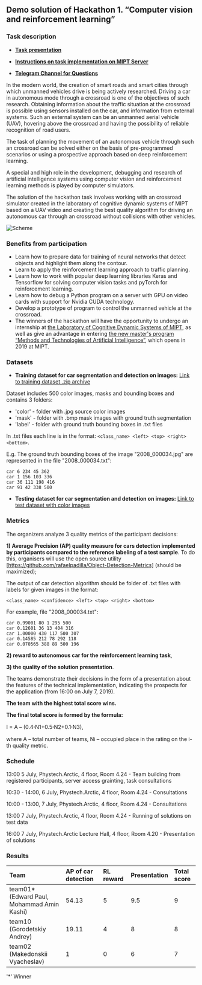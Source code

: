 
## Demo solution of Hackathon 1. “Computer vision and reinforcement learning”

### Task description

- **[Task presentation](https://yadi.sk/i/S9dYSvqOCHTwWA)**

- **[Instructions on task implementation on MIPT Server](https://docs.google.com/document/d/12R8UmFpnrWTzCJxO73qNU_XZx5z4x88b9QhQPIC88vc/edit?usp=sharing)**

- **[Telegram Channel for Questions](https://t.me/joinchat/GdNiZhcY5fGQepbVrHJ6LQ)**

In the modern world, the creation of smart roads and smart cities through which unmanned vehicles drive is being actively researched.
Driving a car in autonomous mode through a crossroad is one of the objectives of such research. Obtaining information about the traffic situation at the crossroad is possible using sensors installed on the car, and information from external systems. Such an external system can be an unmanned aerial vehicle (UAV), hovering above the crossroad and having the possibility of reliable recognition of road users.

The task of planning the movement of an autonomous vehicle through such an crossroad can be solved either on the basis of pre-programmed scenarios or using a prospective approach based on deep reinforcement learning.

A special and high role in the development, debugging and research of artificial intelligence systems using computer vision and reinforcement learning methods is played by computer simulators.

The solution of the hackathon task involves working with an crossroad simulator created in the laboratory of cognitive dynamic systems of MIPT based on a UAV video and creating the best quality algorithm for driving an autonomous car through an crossroad without collisions with other vehicles.

![Scheme](https://github.com/cds-mipt/raai-summer-school-2019/blob/master/readme_files/Scheme-EN.png)

### Benefits from participation
- Learn how to prepare data for training of neural networks that detect objects and highlight them along the contour.
- Learn to apply the reinforcement learning approach to traffic planning.
- Learn how to work with popular deep learning libraries Keras and Tensorflow for solving computer vision tasks and pyTorch for reinforcement learning.
- Learn how to debug a Python program on a server with GPU on video cards with support for Nvidia CUDA technology.
- Develop a prototype of program to control the unmanned vehicle at the crossroad.
- The winners of the hackathon will have the opportunity to undergo an internship at [the Laboratory of Cognitive Dynamic Systems of MIPT](https://mipt.ru/science/labs/cognitive-dynamic-systems/), as well as give an advantage in entering [the new master's program “Methods and Technologies of Artificial Intelligence”](https://mipt.ru/education/departments/fpmi/master/methods-technologies-ai), which opens in 2019 at MIPT.

### Datasets

- **Training dataset for car segmentation and detection  on images:** [Link to training dataset .zip archive](https://yadi.sk/d/nb_kC-DmGcqoqA)

Dataset includes 500 color images, masks and bounding boxes and contains 3 folders:

- 'color' - folder with .jpg source color images
- 'mask' - folder with .bmp mask images with ground truth segmentation
- 'label' - folder with ground truth bounding boxes in .txt files 

In .txt files each line is in the format: ```<class_name> <left> <top> <right> <bottom>```.
  
E.g. The ground truth bounding boxes of the image "2008_000034.jpg" are represented in the file "2008_000034.txt": 
```  
car 6 234 45 362
car 1 156 103 336
car 36 111 198 416
car 91 42 338 500
```

- **Testing dataset for car segmentation and detection  on images:** [Link to test dataset with color images](https://yadi.sk/d/NxaCr9Yzmvr-GQ)
 
### Metrics
The organizers analyze 3 quality metrics of the participant decisions:

**1) Average Precision (AP) quality measure for cars detection implemented by participants compared to the reference labeling of a test sample**. To do this, organisers will use the open source utility [https://github.com/rafaelpadilla/Object-Detection-Metrics] (should be maximized);

The output of car detection algorithm should be folder of .txt files with labels for given images in the format:
```
<class_name> <confidence> <left> <top> <right> <bottom>
```
For example, file "2008_000034.txt": 
```
car 0.99001 80 1 295 500  
car 0.12601 36 13 404 316  
car 1.00000 430 117 500 307  
car 0.14585 212 78 292 118  
car 0.070565 388 89 500 196 
```
  
**2) reward to autonomous car for the reinforcement learning task**,

**3) the quality of the solution presentation**.

The teams demonstrate their decisions in the form of a presentation about the features of the technical implementation, indicating the prospects for the application (from 16:00 on July 7, 2019).

**The team with the highest total score wins.**

**The final total score is formed by the formula:**

I = A – (0.4ꞏN1+0.5ꞏN2+0.1ꞏN3), 

where A – total number of teams, Ni – occupied place in the rating on the i-th quality metric.

### Schedule

13:00 5 July, Phystech.Arctic, 4 floor, Room 4.24 - Team building from registered participants, server access grainting, task consultations

10:30 - 14:00, 6 July, Phystech.Arctic, 4 floor, Room 4.24 - Consultations

10:00 - 13:00, 7 July, Phystech.Arctic, 4 floor, Room 4.24 - Consultations

13:00 7 July, Phystech.Arctic, 4 floor, Room 4.24 - Running of solutions on test data

16:00 7 July, Phystech.Arctic Lecture Hall, 4 floor, Room 4.20 - Presentation of solutions

### Results

| Team | AP of car detection | RL reward | Presentation | Total score |
| :--- | :--- | :--- | :--- | :--- | 
| team01* (Edward Paul, Mohammad Amin Kashi)| 54.13 | 5 | 9.5 | 9  |  
| team10 (Gorodetskiy Andrey) | 19.11 | 4 | 8 | 8  | 
| team02 (Makedonskii Vyacheslav)| 1 | 0 | 6 | 7  | 
'*' Winner
